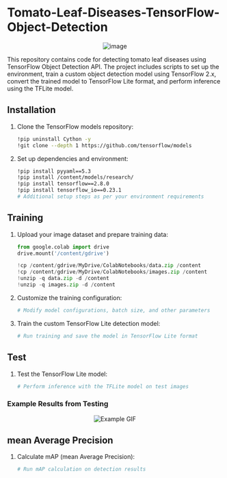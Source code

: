 # Tomato-Leaf-Diseases-TensorFlow-Object-Detection

<div align="center">
    <img src="https://github.com/athanasiagrigoridou/Tomato-Leaf-Diseases-TensorFlow-Object-Detection/assets/167294620/90b82183-2f6c-40c4-88bb-85281501124e" alt="image">
</div>


This repository contains code for detecting tomato leaf diseases using TensorFlow Object Detection API. The project includes scripts to set up the environment, train a custom object detection model using TensorFlow 2.x, convert the trained model to TensorFlow Lite format, and perform inference using the TFLite model.

## Installation

1. Clone the TensorFlow models repository:

    ```bash
    !pip uninstall Cython -y 
    !git clone --depth 1 https://github.com/tensorflow/models
    ```

2. Set up dependencies and environment:

    ```bash
    !pip install pyyaml==5.3
    !pip install /content/models/research/
    !pip install tensorflow==2.8.0
    !pip install tensorflow_io==0.23.1
    # Additional setup steps as per your environment requirements
    ```

## Training 

1. Upload your image dataset and prepare training data:

    ```python
    from google.colab import drive
    drive.mount('/content/gdrive')

    !cp /content/gdrive/MyDrive/ColabNotebooks/data.zip /content
    !cp /content/gdrive/MyDrive/ColabNotebooks/images.zip /content
    !unzip -q data.zip -d /content
    !unzip -q images.zip -d /content
    ```

2. Customize the training configuration:

    ```python
    # Modify model configurations, batch size, and other parameters
    ```

3. Train the custom TensorFlow Lite detection model:

    ```python
    # Run training and save the model in TensorFlow Lite format
    ```

## Test

1. Test the TensorFlow Lite model:

    ```python
    # Perform inference with the TFLite model on test images
    ```
    
### Example Results from Testing

<div align="center">
    <img src="https://github.com/athanasiagrigoridou/Tomato-Leaf-Diseases-TensorFlow-Object-Detection/assets/167294620/38607735-eea9-42a5-912c-4717f9d66c2f" alt="Example GIF">
</div>

## mean Average Precision

1. Calculate mAP (mean Average Precision):

    ```bash
    # Run mAP calculation on detection results
    ```
